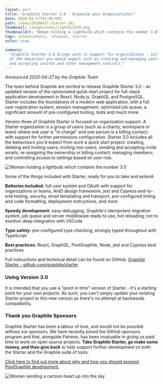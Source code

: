 ```yaml
---
layout: post
title: "Graphile Starter 3.0 - Organize your Organizations!"
date: 2020-04-27T01:00:00Z
path: /news/20200427-starter-30/
thumbnail: /images/news/lightbulb30.png
thumbnailAlt: "Woman holding a lightbulb which contains the number 3.0"
tags: announcements, releases, starter
noToc: true

summary:
  "Graphile Starter 3.0 brings with it support for organizations - including all
  of the behaviour you would expect such as creating and managing users, sending
  and accepting invites and other management controls."
---
```


_Announced 2020-04-27 by the Graphile Team_

<p class='intro'>
The team behind Graphile are excited to release Graphile Starter 3.0 - an updated version of the opinionated quick-start project for full-stack application development in React, Node.js, GraphQL and PostgreSQL. Starter includes the foundations of a modern web application, with a full user registration system, session management, optimized job queue, a significant amount of pre-configured tooling, tests and much more.
</p>

Version three of Graphile Starter is focused on organization support. A Starter
organization is a group of users (such as a charity, workspace or team) where
one user is "in charge" and one person is a billing contact; with support for
further permissions configuration. Starter 3.0 includes all the behaviours you'd
expect from such a quick start project: creating, deleting and inviting users;
inviting non-users; sending and accepting invite emails, re-assigning the
ownership or billing contact; managing members; and controlling access to
settings based on user role.

<div class="flex flex-wrap justify-around">
<img alt="Woman holding a lightbulb which contains the number 3.0" src="/images/news/lightbulb30.png" style="max-height: 300px" />
</div>

Some of the things included with Starter, ready for you to take and extend:

**Batteries included:** full user system and OAuth with support for
organizations or teams, AntD design framework, jest and Cypress end-to-end
testing, security, email templating and transport, pre-configured linting and
code formatting, deployment instructions, and more

**Speedy development:** easy debugging, Graphile's idempotent migration system,
job queue and server middleware ready to use, hot reloading; not to mention deep
integration with VSCode

**Type safety:** pre-configured type checking, strongly typed throughout with
TypeScript

**Best practices:** React, GraphQL, PostGraphile, Node, jest and Cypress best
practices

Full instructions and technical detail can be found on GitHub:
[Graphile Starter - github.com/graphile/starter](https://github.com/graphile/starter)

### Using Version 3.0

It is intended that you use a "point in time" version of Starter - it's a
starting point for your own projects. As such, you can't simply update your
existing Starter project to this new version as there's no attempt at backwards
compatibility.

### Thank you Graphile Sponsors

Graphile Starter has been a labour of love, and would not be possible without
our sponsors. We have recently joined the GitHub sponsors program and that,
alongside Patreon, has been invaluable in giving us paid time to work on open
source projects. **Take Graphile Starter, go make some money, and then give
back** to help support further development on both the Starter and the Graphile
suite of tools.

[Click here to find out more about why and how you should sponsor PostGraphile development.](/sponsor/)

<div class="flex flex-wrap justify-around">
<img alt="Woman sending a cartoon heart up into the sky" src="/images/news/undraw_super_thank_you_small.png" />
</div>
